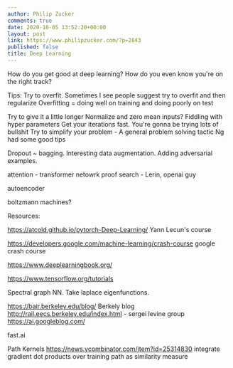 ```yaml
---
author: Philip Zucker
comments: true
date: 2020-10-05 13:52:20+00:00
layout: post
link: https://www.philipzucker.com/?p=2843
published: false
title: Deep Learning
---
```


How do you get good at deep learning?
How do you even know you're on the right track?




Tips:
Try to overfit. Sometimes I see people suggest try to overfit and then regularize
Overfitting = doing well on training and doing poorly on test

Try to give it a little longer
Normalize and zero mean inputs?
Fiddling with hyper parameters
Get your iterations fast. You're gonna be trying lots of bullshit
Try to simplify your problem - A general problem solving tactic
Ng had some good tips


Dropout ~ bagging. Interesting
data augmentation. Adding adversarial examples.


attention - transformer netowrk
proof search - Lerin, openai guy

autoencoder

boltzmann machines?


Resources:

https://atcold.github.io/pytorch-Deep-Learning/ Yann Lecun's course

https://developers.google.com/machine-learning/crash-course google crash course

https://www.deeplearningbook.org/

https://www.tensorflow.org/tutorials

Spectral graph NN. Take laplace eigenfunctions.

https://bair.berkeley.edu/blog/ Berkely blog
http://rail.eecs.berkeley.edu/index.html - sergei levine group
https://ai.googleblog.com/



fast.ai

Path Kernels https://news.ycombinator.com/item?id=25314830 integrate gradient dot products over training path as similarity measure